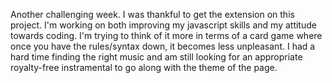 Another challenging week. I was thankful to get the extension on this project. I'm working on both improving my javascript skills and my attitude towards coding. I'm trying to think of it more in terms of a card game where once you have the rules/syntax down, it becomes less unpleasant. I had a hard time finding the right music and am still looking for an appropriate royalty-free instramental to go along with the theme of the page.